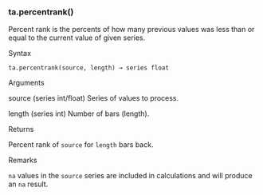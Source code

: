 ### ta.percentrank()

Percent rank is the percents of how many previous values was less than or equal to the current value of given series.

Syntax

```
ta.percentrank(source, length) → series float
```

Arguments

source (series int/float) Series of values to process.

length (series int) Number of bars (length).

Returns

Percent rank of `source` for `length` bars back.

Remarks

`na` values in the `source` series are included in calculations and will produce an `na` result.
